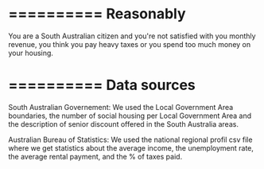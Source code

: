 ==========
Reasonably
==========
You are a South Australian citizen and you're not satisfied with you monthly revenue, you think you pay heavy taxes or you spend too much money on your housing.


==========
Data sources
==========
South Australian Governement:
We used the Local Government Area boundaries, the number of social housing per Local Government Area and the description of senior discount offered in the South Australia areas.

Australian Bureau of Statistics:
We used the national regional profil csv file where we get statistics about the average income, the unemployment rate, the average rental payment, and the % of taxes paid.

